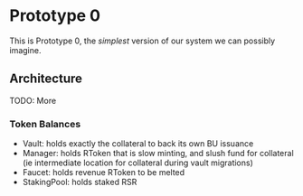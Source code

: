 # Prototype 0

This is Prototype 0, the _simplest_ version of our system we can possibly imagine.

## Architecture

TODO: More

### Token Balances

- Vault: holds exactly the collateral to back its own BU issuance
- Manager: holds RToken that is slow minting, and slush fund for collateral (ie intermediate location for collateral during vault migrations)
- Faucet: holds revenue RToken to be melted
- StakingPool: holds staked RSR
